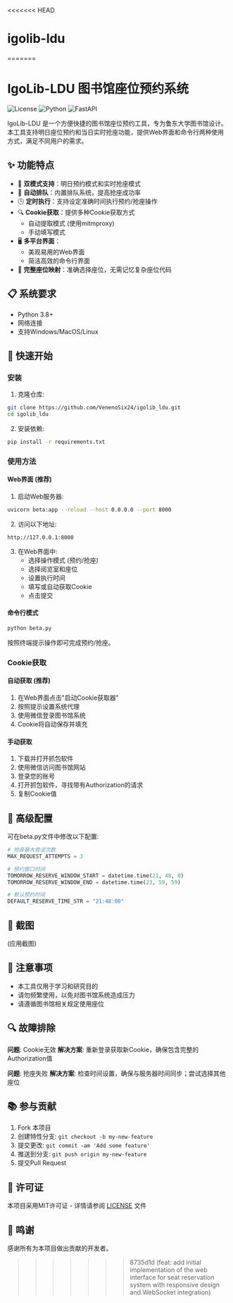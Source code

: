 <<<<<<< HEAD
# igolib-ldu
=======
# IgoLib-LDU 图书馆座位预约系统

![License](https://img.shields.io/badge/license-MIT-blue.svg)
![Python](https://img.shields.io/badge/Python-3.8+-brightgreen.svg)
![FastAPI](https://img.shields.io/badge/FastAPI-0.115+-orange.svg)

IgoLib-LDU 是一个方便快捷的图书馆座位预约工具，专为鲁东大学图书馆设计。本工具支持明日座位预约和当日实时抢座功能，提供Web界面和命令行两种使用方式，满足不同用户的需求。

## ✨ 功能特点

- 🌟 **双模式支持**：明日预约模式和实时抢座模式
- 🔄 **自动排队**：内置排队系统，提高抢座成功率
- 🕒 **定时执行**：支持设定准确时间执行预约/抢座操作
- 🔍 **Cookie获取**：提供多种Cookie获取方式
  - 自动提取模式 (使用mitmproxy)
  - 手动填写模式
- 🖥️ **多平台界面**：
  - 美观易用的Web界面
  - 简洁高效的命令行界面
- 🏢 **完整座位映射**：准确选择座位，无需记忆复杂座位代码

## 📋 系统要求

- Python 3.8+
- 网络连接
- 支持Windows/MacOS/Linux

## 🚀 快速开始

### 安装

1. 克隆仓库:

```bash
git clone https://github.com/VenenoSix24/igolib_ldu.git
cd igolib_ldu
```

2. 安装依赖:

```bash
pip install -r requirements.txt
```

### 使用方法

#### Web界面 (推荐)

1. 启动Web服务器:

```bash
uvicorn beta:app --reload --host 0.0.0.0 --port 8000
```

2. 访问以下地址:

```
http://127.0.0.1:8000
```

3. 在Web界面中:
   - 选择操作模式 (预约/抢座)
   - 选择阅览室和座位
   - 设置执行时间
   - 填写或自动获取Cookie
   - 点击提交

#### 命令行模式

```bash
python beta.py
```

按照终端提示操作即可完成预约/抢座。

### Cookie获取

#### 自动获取 (推荐)

1. 在Web界面点击"启动Cookie获取器"
2. 按照提示设置系统代理
3. 使用微信登录图书馆系统
4. Cookie将自动保存并填充

#### 手动获取

1. 下载并打开抓包软件
2. 使用微信访问图书馆网站
3. 登录您的账号
4. 打开抓包软件，寻找带有Authorization的请求
5. 复制Cookie值

## 🔧 高级配置

可在beta.py文件中修改以下配置:

```python
# 抢座最大尝试次数
MAX_REQUEST_ATTEMPTS = 3

# 预约窗口时间
TOMORROW_RESERVE_WINDOW_START = datetime.time(21, 48, 0)
TOMORROW_RESERVE_WINDOW_END = datetime.time(23, 59, 59)

# 默认预约时间
DEFAULT_RESERVE_TIME_STR = "21:48:00"
```

## 📸 截图

(应用截图)

## 📝 注意事项

- 本工具仅用于学习和研究目的
- 请勿频繁使用，以免对图书馆系统造成压力
- 请遵循图书馆相关规定使用座位

## 🔍 故障排除

**问题**: Cookie无效
**解决方案**: 重新登录获取新Cookie，确保包含完整的Authorization值

**问题**: 抢座失败
**解决方案**: 检查时间设置，确保与服务器时间同步；尝试选择其他座位

## 📚 参与贡献

1. Fork 本项目
2. 创建特性分支: `git checkout -b my-new-feature`
3. 提交更改: `git commit -am 'Add some feature'`
4. 推送到分支: `git push origin my-new-feature`
5. 提交Pull Request

## 📄 许可证

本项目采用MIT许可证 - 详情请参阅 [LICENSE](LICENSE) 文件

## 🙏 鸣谢

感谢所有为本项目做出贡献的开发者。
>>>>>>> 8735d1d (feat: add initial implementation of the web interface for seat reservation system with responsive design and WebSocket integration)
